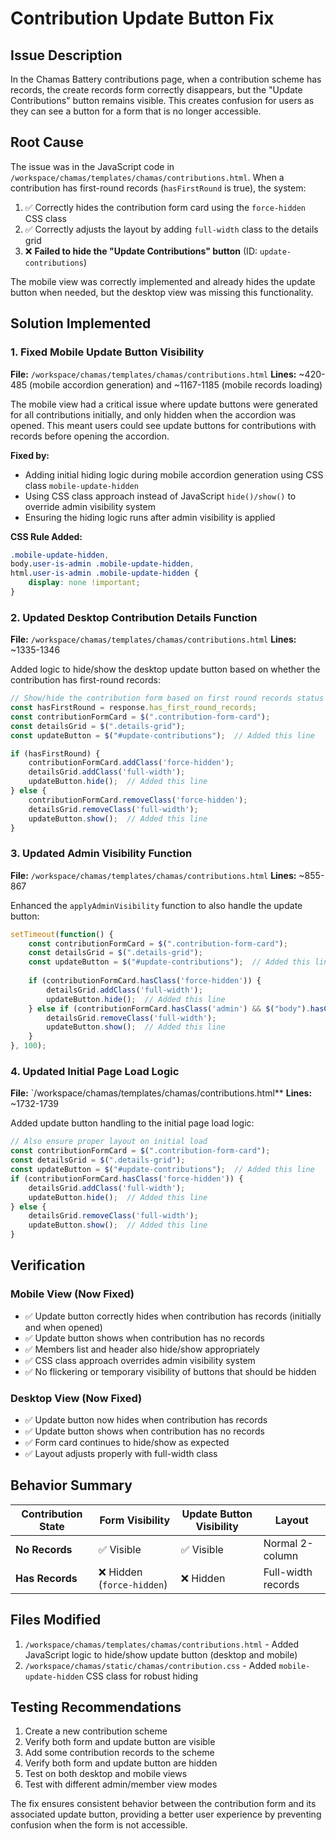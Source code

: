 # Contribution Update Button Fix

## Issue Description
In the Chamas Battery contributions page, when a contribution scheme has records, the create records form correctly disappears, but the "Update Contributions" button remains visible. This creates confusion for users as they can see a button for a form that is no longer accessible.

## Root Cause
The issue was in the JavaScript code in `/workspace/chamas/templates/chamas/contributions.html`. When a contribution has first-round records (`hasFirstRound` is true), the system:

1. ✅ Correctly hides the contribution form card using the `force-hidden` CSS class
2. ✅ Correctly adjusts the layout by adding `full-width` class to the details grid
3. ❌ **Failed to hide the "Update Contributions" button** (ID: `update-contributions`)

The mobile view was correctly implemented and already hides the update button when needed, but the desktop view was missing this functionality.

## Solution Implemented

### 1. Fixed Mobile Update Button Visibility
**File:** `/workspace/chamas/templates/chamas/contributions.html`
**Lines:** ~420-485 (mobile accordion generation) and ~1167-1185 (mobile records loading)

The mobile view had a critical issue where update buttons were generated for all contributions initially, and only hidden when the accordion was opened. This meant users could see update buttons for contributions with records before opening the accordion.

**Fixed by:**
- Adding initial hiding logic during mobile accordion generation using CSS class `mobile-update-hidden`
- Using CSS class approach instead of JavaScript `hide()/show()` to override admin visibility system
- Ensuring the hiding logic runs after admin visibility is applied

**CSS Rule Added:**
```css
.mobile-update-hidden,
body.user-is-admin .mobile-update-hidden,
html.user-is-admin .mobile-update-hidden {
    display: none !important;
}
```

### 2. Updated Desktop Contribution Details Function
**File:** `/workspace/chamas/templates/chamas/contributions.html`
**Lines:** ~1335-1346

Added logic to hide/show the desktop update button based on whether the contribution has first-round records:

```javascript
// Show/hide the contribution form based on first round records status
const hasFirstRound = response.has_first_round_records;
const contributionFormCard = $(".contribution-form-card");
const detailsGrid = $(".details-grid");
const updateButton = $("#update-contributions");  // Added this line

if (hasFirstRound) {
    contributionFormCard.addClass('force-hidden');
    detailsGrid.addClass('full-width');
    updateButton.hide();  // Added this line
} else {
    contributionFormCard.removeClass('force-hidden');
    detailsGrid.removeClass('full-width');
    updateButton.show();  // Added this line
}
```

### 3. Updated Admin Visibility Function
**File:** `/workspace/chamas/templates/chamas/contributions.html`
**Lines:** ~855-867

Enhanced the `applyAdminVisibility` function to also handle the update button:

```javascript
setTimeout(function() {
    const contributionFormCard = $(".contribution-form-card");
    const detailsGrid = $(".details-grid");
    const updateButton = $("#update-contributions");  // Added this line
    
    if (contributionFormCard.hasClass('force-hidden')) {
        detailsGrid.addClass('full-width');
        updateButton.hide();  // Added this line
    } else if (contributionFormCard.hasClass('admin') && $("body").hasClass("user-is-admin")) {
        detailsGrid.removeClass('full-width');
        updateButton.show();  // Added this line
    }
}, 100);
```

### 4. Updated Initial Page Load Logic
**File:** `/workspace/chamas/templates/chamas/contributions.html**
**Lines:** ~1732-1739

Added update button handling to the initial page load logic:

```javascript
// Also ensure proper layout on initial load
const contributionFormCard = $(".contribution-form-card");
const detailsGrid = $(".details-grid");
const updateButton = $("#update-contributions");  // Added this line
if (contributionFormCard.hasClass('force-hidden')) {
    detailsGrid.addClass('full-width');
    updateButton.hide();  // Added this line
} else {
    detailsGrid.removeClass('full-width');
    updateButton.show();  // Added this line
}
```

## Verification

### Mobile View (Now Fixed)
- ✅ Update button correctly hides when contribution has records (initially and when opened)
- ✅ Update button shows when contribution has no records
- ✅ Members list and header also hide/show appropriately
- ✅ CSS class approach overrides admin visibility system
- ✅ No flickering or temporary visibility of buttons that should be hidden

### Desktop View (Now Fixed)
- ✅ Update button now hides when contribution has records
- ✅ Update button shows when contribution has no records
- ✅ Form card continues to hide/show as expected
- ✅ Layout adjusts properly with full-width class

## Behavior Summary

| Contribution State | Form Visibility | Update Button Visibility | Layout |
|-------------------|-----------------|-------------------------|---------|
| **No Records** | ✅ Visible | ✅ Visible | Normal 2-column |
| **Has Records** | ❌ Hidden (`force-hidden`) | ❌ Hidden | Full-width records |

## Files Modified
1. `/workspace/chamas/templates/chamas/contributions.html` - Added JavaScript logic to hide/show update button (desktop and mobile)
2. `/workspace/chamas/static/chamas/contribution.css` - Added `mobile-update-hidden` CSS class for robust hiding

## Testing Recommendations
1. Create a new contribution scheme
2. Verify both form and update button are visible
3. Add some contribution records to the scheme
4. Verify both form and update button are hidden
5. Test on both desktop and mobile views
6. Test with different admin/member view modes

The fix ensures consistent behavior between the contribution form and its associated update button, providing a better user experience by preventing confusion when the form is not accessible.